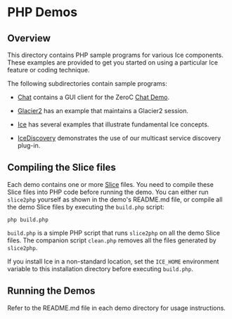 # PHP Demos

## Overview

This directory contains PHP sample programs for various Ice components. These
examples are provided to get you started on using a particular Ice feature or
coding technique.

The following subdirectories contain sample programs:

- [Chat](./Chat) contains a GUI client for the ZeroC [Chat Demo][1].

- [Glacier2](./Glacier2) has an example that maintains a Glacier2 session.

- [Ice](./Ice) has several examples that illustrate fundamental Ice concepts.

- [IceDiscovery](./IceDiscovery) demonstrates the use of our multicast service
discovery plug-in.

## Compiling the Slice files

Each demo contains one or more [Slice][2] files. You need to compile these Slice
files into PHP code before running the demo. You can either run `slice2php`
yourself as shown in the demo's README.md file, or compile all the demo Slice
files by executing the `build.php` script:
```
php build.php
```

`build.php` is a simple PHP script that runs `slice2php` on all the demo
Slice files. The companion script `clean.php` removes all the files generated by
`slice2php`.

If you install Ice in a non-standard location, set the `ICE_HOME` environment
variable to this installation directory before executing `build.php`.

## Running the Demos

Refer to the README.md file in each demo directory for usage instructions.

[1]: https://doc.zeroc.com/technical-articles/general-topics/chat-demo
[2]: https://doc.zeroc.com/ice/3.7/the-slice-language
